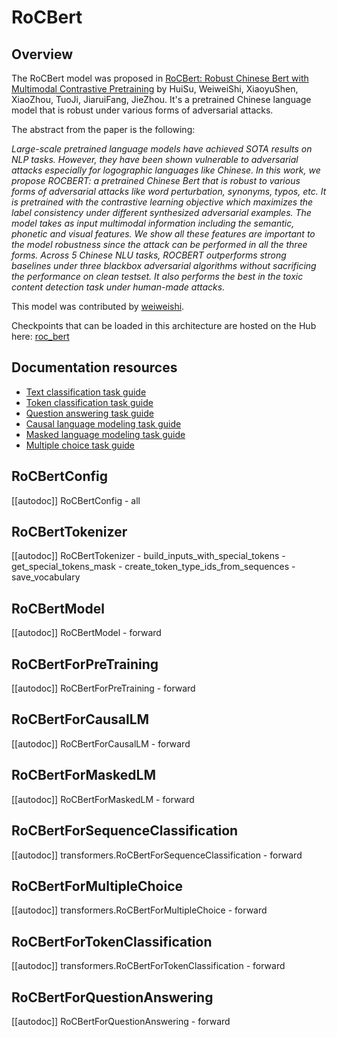 <!--Copyright 2022 The HuggingFace Team. All rights reserved.

Licensed under the Apache License, Version 2.0 (the "License"); you may not use this file except in compliance with
the License. You may obtain a copy of the License at

http://www.apache.org/licenses/LICENSE-2.0

Unless required by applicable law or agreed to in writing, software distributed under the License is distributed on
an "AS IS" BASIS, WITHOUT WARRANTIES OR CONDITIONS OF ANY KIND, either express or implied. See the License for the
specific language governing permissions and limitations under the License.

⚠️ Note that this file is in Markdown but contain specific syntax for our doc-builder (similar to MDX) that may not be
rendered properly in your Markdown viewer.

-->

# RoCBert

## Overview

The RoCBert model was proposed in [RoCBert: Robust Chinese Bert with Multimodal Contrastive Pretraining](https://aclanthology.org/2022.acl-long.65.pdf)  by HuiSu, WeiweiShi, XiaoyuShen, XiaoZhou, TuoJi, JiaruiFang, JieZhou.
It's a pretrained Chinese language model that is robust under various forms of adversarial attacks.

The abstract from the paper is the following:

*Large-scale pretrained language models have achieved SOTA results on NLP tasks. However, they have been shown
vulnerable to adversarial attacks especially for logographic languages like Chinese. In this work, we propose
ROCBERT: a pretrained Chinese Bert that is robust to various forms of adversarial attacks like word perturbation,
synonyms, typos, etc. It is pretrained with the contrastive learning objective which maximizes the label consistency
under different synthesized adversarial examples. The model takes as input multimodal information including the
semantic, phonetic and visual features. We show all these features are important to the model robustness since the
attack can be performed in all the three forms. Across 5 Chinese NLU tasks, ROCBERT outperforms strong baselines under
three blackbox adversarial algorithms without sacrificing the performance on clean testset. It also performs the best
in the toxic content detection task under human-made attacks.*

This model was contributed by [weiweishi](https://huggingface.co/weiweishi).

Checkpoints that can be loaded in this architecture are hosted on the Hub here: [roc_bert](https://huggingface.co/models?other=roc_bert)

## Documentation resources

- [Text classification task guide](../tasks/sequence_classification)
- [Token classification task guide](../tasks/token_classification)
- [Question answering task guide](../tasks/question_answering)
- [Causal language modeling task guide](../tasks/language_modeling)
- [Masked language modeling task guide](../tasks/masked_language_modeling)
- [Multiple choice task guide](../tasks/multiple_choice)

## RoCBertConfig

[[autodoc]] RoCBertConfig
    - all


## RoCBertTokenizer

[[autodoc]] RoCBertTokenizer
    - build_inputs_with_special_tokens
    - get_special_tokens_mask
    - create_token_type_ids_from_sequences
    - save_vocabulary


## RoCBertModel

[[autodoc]] RoCBertModel
    - forward


## RoCBertForPreTraining

[[autodoc]] RoCBertForPreTraining
    - forward


## RoCBertForCausalLM

[[autodoc]] RoCBertForCausalLM
    - forward


## RoCBertForMaskedLM

[[autodoc]] RoCBertForMaskedLM
    - forward


## RoCBertForSequenceClassification

[[autodoc]] transformers.RoCBertForSequenceClassification
    - forward

## RoCBertForMultipleChoice

[[autodoc]] transformers.RoCBertForMultipleChoice
    - forward


## RoCBertForTokenClassification

[[autodoc]] transformers.RoCBertForTokenClassification
    - forward


## RoCBertForQuestionAnswering

[[autodoc]] RoCBertForQuestionAnswering
    - forward